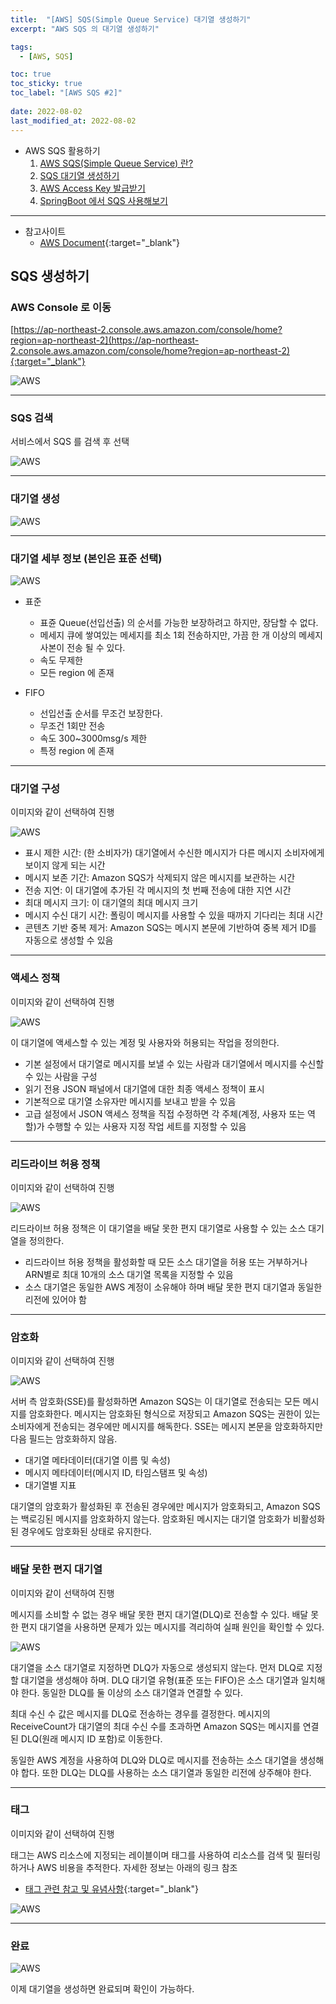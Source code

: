 ```yaml
---
title:  "[AWS] SQS(Simple Queue Service) 대기열 생성하기"
excerpt: "AWS SQS 의 대기열 생성하기"

tags:
  - [AWS, SQS]

toc: true
toc_sticky: true
toc_label: "[AWS SQS #2]"
 
date: 2022-08-02
last_modified_at: 2022-08-02
---
```


- AWS SQS 활용하기
  1.  [AWS SQS(Simple Queue Service) 란?](https://ymkmoon.github.io/Aws-06-Sqs/)
  2.  [SQS 대기열 생성하기](https://ymkmoon.github.io/Aws-07-Sqs-Create/)
  3.  [AWS Access Key 발급받기](https://ymkmoon.github.io/Aws-08-Access-Key/)
  4.  [SpringBoot 에서 SQS 사용해보기](https://ymkmoon.github.io/Aws-09-Sqs-Message/)

<hr/>

- 참고사이트
  - [AWS Document](https://aws.amazon.com/ko/sqs/){:target="_blank"}


## SQS 생성하기

### AWS Console 로 이동

[https://ap-northeast-2.console.aws.amazon.com/console/home?region=ap-northeast-2](https://ap-northeast-2.console.aws.amazon.com/console/home?region=ap-northeast-2){:target="_blank"}

![AWS](/assets/image/aws/AWS_SQS_01.PNG)

<hr/>

### SQS 검색

서비스에서 SQS 를 검색 후 선택

![AWS](/assets/image/aws/AWS_SQS_02.PNG)

<hr/>

### 대기열 생성

![AWS](/assets/image/aws/AWS_SQS_03.PNG)

<hr/>

### 대기열 세부 정보 (본인은 표준 선택)

![AWS](/assets/image/aws/AWS_SQS_04.PNG)

- 표준
  - 표쥰 Queue(선입선출) 의 순서를 가능한 보장하려고 하지만, 장담할 수 없다.
  - 메세지 큐에 쌓여있는 메세지를 최소 1회 전송하지만, 가끔 한 개 이상의 메세지 사본이 전송 될 수 있다.
  - 속도 무제한
  - 모든 region 에 존재

- FIFO
  - 선입선출 순서를 무조건 보장한다.
  - 무조건 1회만 전송
  - 속도 300~3000msg/s 제한
  - 특정 region 에 존재

<hr/>

###  대기열 구성 

이미지와 같이 선택하여 진행

![AWS](/assets/image/aws/AWS_SQS_05.PNG)

- 표시 제한 시간: (한 소비자가) 대기열에서 수신한 메시지가 다른 메시지 소비자에게 보이지 않게 되는 시간
- 메시지 보존 기간: Amazon SQS가 삭제되지 않은 메시지를 보관하는 시간
- 전송 지연: 이 대기열에 추가된 각 메시지의 첫 번째 전송에 대한 지연 시간
- 최대 메시지 크기: 이 대기열의 최대 메시지 크기
- 메시지 수신 대기 시간: 폴링이 메시지를 사용할 수 있을 때까지 기다리는 최대 시간
- 콘텐츠 기반 중복 제거: Amazon SQS는 메시지 본문에 기반하여 중복 제거 ID를 자동으로 생성할 수 있음

<hr/>

### 액세스 정책 

이미지와 같이 선택하여 진행

![AWS](/assets/image/aws/AWS_SQS_06.PNG)

이 대기열에 액세스할 수 있는 계정 및 사용자와 허용되는 작업을 정의한다.

- 기본 설정에서 대기열로 메시지를 보낼 수 있는 사람과 대기열에서 메시지를 수신할 수 있는 사람을 구성
- 읽기 전용 JSON 패널에서 대기열에 대한 최종 액세스 정책이 표시
- 기본적으로 대기열 소유자만 메시지를 보내고 받을 수 있음
- 고급 설정에서 JSON 액세스 정책을 직접 수정하면 각 주체(계정, 사용자 또는 역할)가 수행할 수 있는 사용자 지정 작업 세트를 지정할 수 있음

<hr/>

### 리드라이브 허용 정책 

이미지와 같이 선택하여 진행

![AWS](/assets/image/aws/AWS_SQS_07.PNG)

리드라이브 허용 정책은 이 대기열을 배달 못한 편지 대기열로 사용할 수 있는 소스 대기열을 정의한다.

- 리드라이브 허용 정책을 활성화할 때 모든 소스 대기열을 허용 또는 거부하거나 ARN별로 최대 10개의 소스 대기열 목록을 지정할 수 있음
- 소스 대기열은 동일한 AWS 계정이 소유해야 하며 배달 못한 편지 대기열과 동일한 리전에 있어야 함

<hr/>

### 암호화 

이미지와 같이 선택하여 진행

![AWS](/assets/image/aws/AWS_SQS_08.PNG)

서버 측 암호화(SSE)를 활성화하면 Amazon SQS는 이 대기열로 전송되는 모든 메시지를 암호화한다. 메시지는 암호화된 형식으로 저장되고 Amazon SQS는 권한이 있는 소비자에게 전송되는 경우에만 메시지를 해독한다. SSE는 메시지 본문을 암호화하지만 다음 필드는 암호화하지 않음.

- 대기열 메타데이터(대기열 이름 및 속성)
- 메시지 메타데이터(메시지 ID, 타임스탬프 및 속성)
- 대기열별 지표

대기열의 암호화가 활성화된 후 전송된 경우에만 메시지가 암호화되고, Amazon SQS는 백로깅된 메시지를 암호화하지 않는다. 암호화된 메시지는 대기열 암호화가 비활성화된 경우에도 암호화된 상태로 유지한다.

<hr/>

### 배달 못한 편지 대기열 

이미지와 같이 선택하여 진행

메시지를 소비할 수 없는 경우 배달 못한 편지 대기열(DLQ)로 전송할 수 있다. 배달 못한 편지 대기열을 사용하면 문제가 있는 메시지를 격리하여 실패 원인을 확인할 수 있다.

![AWS](/assets/image/aws/AWS_SQS_09.PNG)

대기열을 소스 대기열로 지정하면 DLQ가 자동으로 생성되지 않는다. 먼저 DLQ로 지정할 대기열을 생성해야 하며. DLQ 대기열 유형(표준 또는 FIFO)은 소스 대기열과 일치해야 한다. 동일한 DLQ를 둘 이상의 소스 대기열과 연결할 수 있다. <br>

최대 수신 수 값은 메시지를 DLQ로 전송하는 경우를 결정한다. 메시지의 ReceiveCount가 대기열의 최대 수신 수를 초과하면 Amazon SQS는 메시지를 연결된 DLQ(원래 메시지 ID 포함)로 이동한다. <br>

동일한 AWS 계정을 사용하여 DLQ와 DLQ로 메시지를 전송하는 소스 대기열을 생성해야 합다. 또한 DLQ는 DLQ를 사용하는 소스 대기열과 동일한 리전에 상주해야 한다.

<hr/>

### 태그 

이미지와 같이 선택하여 진행

태그는 AWS 리소스에 지정되는 레이블이며 태그를 사용하여 리소스를 검색 및 필터링하거나 AWS 비용을 추적한다. 자세한 정보는 아래의 링크 참조 <br>

- [태그 관련 참고 및 유념사항](https://docs.aws.amazon.com/ko_kr/AWSSimpleQueueService/latest/SQSDeveloperGuide/sqs-queue-tags.html){:target="_blank"}

![AWS](/assets/image/aws/AWS_SQS_10.PNG)

<hr/>


### 완료

![AWS](/assets/image/aws/AWS_SQS_20.PNG)

이제 대기열을 생성하면 완료되며 확인이 가능하다.